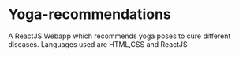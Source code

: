 # Yoga-recommendations

A ReactJS Webapp which recommends yoga poses to cure different diseases. Languages used are HTML,CSS and ReactJS
